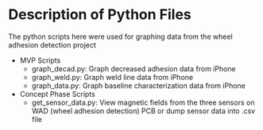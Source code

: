 # Description of Python Files 
The python scripts here were used for graphing data from the wheel adhesion detection project

* MVP Scripts
    * graph_decad.py: Graph decreased adhesion data from iPhone
    * graph_weld.py: Graph weld line data from iPhone
    * graph_data.py: Graph baseline characterization data from iPhone
* Concept Phase Scripts
    * get_sensor_data.py: View magnetic fields from the three sensors on WAD (wheel adhesion detection) PCB or dump sensor data into .csv file 

